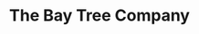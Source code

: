 ---
title: "The Bay Tree Company"
url: /edinburgh/the-bay-tree-company-bruntsfield-place/
shop: Andenken
---